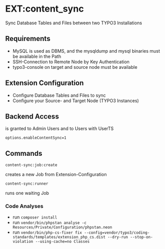 # EXT:content_sync

Sync Database Tables and Files between two TYPO3 Installations

## Requirements

* MySQL is used as DBMS, and the mysqldump and mysql binaries must be available in the Path
* SSH-Connection to Remote Node by Key Authentication
* typo3-console on target and source node must be available

## Extension Configuration

* Configure Database Tables and Files to sync
* Configure your Source- and Target Node (TYPO3 Instances)

## Backend Access

is granted to Admin Users and to Users with UserTS

    options.enableContentSync=1


## Commands

    content-sync:job:create
    
creates a new Job from Extension-Configuration

    content-sync:runner
    
runs one waiting Job

### Code Analyses

- run `composer install`
- run ``vendor/bin/phpstan analyse -c Resources/Private/Configuration/phpstan.neon``
- run ``vendor/bin/php-cs-fixer fix --config=vendor/typo3/coding-standards/templates/extension_php_cs.dist --dry-run --stop-on-violation --using-cache=no Classes``
